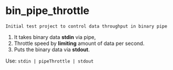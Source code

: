 # bin_pipe_throttle

	Initial test project to control data throughput in binary pipe

1. It takes binary data __stdin__ via pipe, 
2. Throttle speed by __limiting__ amount of data per second.
3. Puts the binary data via __stdout__.

Use: `stdin | pipeThrottle | stdout`